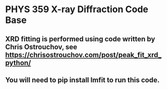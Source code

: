 # PHYS 359 X-ray Diffraction Code Base

## XRD fitting is performed using code written by Chris Ostrouchov, see https://chrisostrouchov.com/post/peak_fit_xrd_python/

## You will need to pip install lmfit to run this code.
